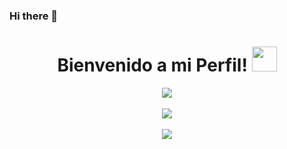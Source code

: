 ### Hi there 👋

<div align="center">
  <h1>Bienvenido a mi Perfil! <img src="https://media.giphy.com/media/5bgni66z8vbEwfrbon/giphy.gif" width="40px"></h1>
</div>

<div align="center">
  <img align="center" src="https://github-readme-stats.vercel.app/api?username=jlozanoa0&count_private=true&show_icons=true&include_all_commits=true&hide_title=true&theme=radical"/>
</div>
<br/>
 <div align="center">
  <span>
     <img align="center" src="https://github-readme-stats.vercel.app/api/wakatime?username=jlozanoa0"/>
  </span>
</div>
<br/>
<div align="center">
  <img src="https://github-profile-trophy.vercel.app/?username=jlozanoa0&theme=darkhub&no-frame=true&margin-w=30" />
</div>
